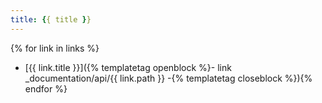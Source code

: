 ```yaml
---
title: {{ title }}
---
```


{% for link in links %}
- [{{ link.title }}]({% templatetag openblock %}- link _documentation/api/{{ link.path }} -{% templatetag closeblock %}){% endfor %}
